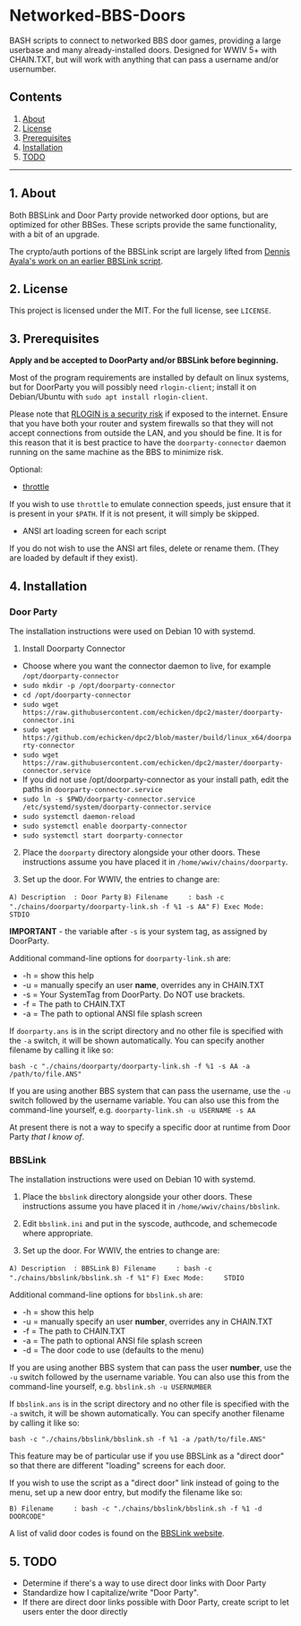 # Networked-BBS-Doors

BASH scripts to connect to networked BBS door games, providing a large userbase and 
many already-installed doors.  Designed for WWIV 5+ with CHAIN.TXT, but 
will work with anything that can pass a username and/or usernumber. 

## Contents
 1. [About](#1-about)
 2. [License](#2-license)
 3. [Prerequisites](#3-prerequisites)
 4. [Installation](#4-installation)
 5. [TODO](#5-todo)

***

## 1. About

Both BBSLink and Door Party provide networked door options, but are optimized for
other BBSes. These scripts provide the same functionality, with a bit of an upgrade.

The crypto/auth portions of the BBSLink script are largely lifted from [Dennis Ayala's 
work on an earlier BBSLink script](http://www.bbslink.net/sysop/linux.php).

## 2. License

This project is licensed under the MIT. For the full license, see `LICENSE`.

## 3. Prerequisites

**Apply and be accepted to DoorParty and/or BBSLink before beginning.**

Most of the program requirements are installed by default on linux systems, but
for DoorParty you will possibly need `rlogin-client`; install it on Debian/Ubuntu
with `sudo apt install rlogin-client`.

Please note that [RLOGIN is a security risk](https://www.ssh.com/ssh/rlogin) if 
exposed to the internet.  Ensure that you have both your router and system firewalls 
so that they will not accept connections from outside the LAN, and you should be 
fine. It is for this reason that it is best practice to have the `doorparty-connector` 
daemon running on the same machine as the BBS to minimize risk.

Optional:

* [throttle](https://linux.die.net/man/1/throttle)

If you wish to use `throttle` to emulate connection speeds, just ensure that 
it is present in your `$PATH`. If it is not present, it will simply be skipped.

* ANSI art loading screen for each script

If you do not wish to use the ANSI art files, delete or rename them. (They are 
loaded by default if they exist).

## 4. Installation

### Door Party

The installation instructions were used on Debian 10 with systemd.

1. Install Doorparty Connector
* Choose where you want the connector daemon to live, for example `/opt/doorparty-connector`
* `sudo mkdir -p /opt/doorparty-connector`
* `cd /opt/doorparty-connector`
* `sudo wget https://raw.githubusercontent.com/echicken/dpc2/master/doorparty-connector.ini`
* `sudo wget https://github.com/echicken/dpc2/blob/master/build/linux_x64/doorparty-connector`
* `sudo wget https://raw.githubusercontent.com/echicken/dpc2/master/doorparty-connector.service`
* If you did not use /opt/doorparty-connector as your install path, edit the paths in `doorparty-connector.service`
* `sudo ln -s $PWD/doorparty-connector.service /etc/systemd/system/doorparty-connector.service`
* `sudo systemctl daemon-reload`
* `sudo systemctl enable doorparty-connector`
* `sudo systemctl start doorparty-connector`
    
2. Place the `doorparty` directory alongside your other doors. These instructions 
assume you have placed it in `/home/wwiv/chains/doorparty`.

3. Set up the door. For WWIV, the entries to change are:

`A) Description  : Door Party`
`B) Filename     : bash -c "./chains/doorparty/doorparty-link.sh -f %1 -s AA"`
`F) Exec Mode:     STDIO`

**IMPORTANT** - the variable after `-s` is your system tag, as assigned by DoorParty.

Additional command-line options for `doorparty-link.sh` are:

* -h = show this help
* -u = manually specify an user **name**, overrides any in CHAIN.TXT
* -s = Your SystemTag from DoorParty. Do NOT use brackets.
* -f = The path to CHAIN.TXT
* -a = The path to optional ANSI file splash screen

If `doorparty.ans` is in the script directory and no other file is specified with 
the `-a` switch, it will be shown automatically. You can specify another filename 
by calling it like so: 

`bash -c "./chains/doorparty/doorparty-link.sh -f %1 -s AA -a /path/to/file.ANS"`

If you are using another BBS system that can pass the username, use the `-u` 
switch followed by the username variable.  You can also use this from the 
command-line yourself, e.g. `doorparty-link.sh -u USERNAME -s AA`

At present there is not a way to specify a specific door at runtime from Door Party *that I know of*.

### BBSLink

The installation instructions were used on Debian 10 with systemd.

1. Place the `bbslink` directory alongside your other doors. These instructions 
assume you have placed it in `/home/wwiv/chains/bbslink`.

2. Edit `bbslink.ini` and put in the syscode, authcode, and schemecode where 
appropriate.

3. Set up the door. For WWIV, the entries to change are:

`A) Description  : BBSLink`
`B) Filename     : bash -c "./chains/bbslink/bbslink.sh -f %1"`
`F) Exec Mode:     STDIO`

Additional command-line options for `bbslink.sh` are:

* -h = show this help
* -u = manually specify an user **number**, overrides any in CHAIN.TXT
* -f = The path to CHAIN.TXT
* -a = The path to optional ANSI file splash screen
* -d = The door code to use (defaults to the menu)

If you are using another BBS system that can pass the user **number**, use the `-u` 
switch followed by the username variable.  You can also use this from the 
command-line yourself, e.g. `bbslink.sh -u USERNUMBER`

If `bbslink.ans` is in the script directory and no other file is specified with 
the `-a` switch, it will be shown automatically. You can specify another filename 
by calling it like so: 

`bash -c "./chains/bbslink/bbslink.sh -f %1 -a /path/to/file.ANS"`

This feature may be of particular use if you use BBSLink as a "direct door" so 
that there are different "loading" screens for each door.

If you wish to use the script as a "direct door" link instead of going to the 
menu, set up a new door entry, but modify the filename like so:

`B) Filename     : bash -c "./chains/bbslink/bbslink.sh -f %1 -d DOORCODE"`

A list of valid door codes is found on the [BBSLink website](http://www.bbslink.net/sysop/).

## 5. TODO

* Determine if there's a way to use direct door links with Door Party
* Standardize how I capitalize/write "Door Party".  
* If there are direct door links possible with Door Party, create script to let 
users enter the door directly 
